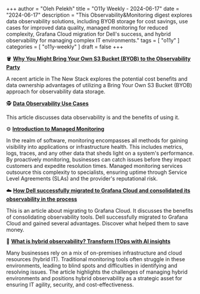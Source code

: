 +++
author = "Oleh Pelekh"
title = "O11y Weekly - 2024-06-17"
date = "2024-06-17"
description = "This Observability&Monitoring digest explores data observability solutions, including BYOB storage for cost savings, use cases for improved data quality, managed monitoring for reduced complexity, Grafana Cloud migration for Dell's success, and hybrid observability for managing complex IT environments."
tags = [
    "o11y"
]
categories = [
    "o11y-weekly"
]
draft = false
+++


🪣 [**Why You Might Bring Your Own S3 Bucket (BYOB) to the Observability Party**](https://thenewstack.io/why-you-might-bring-your-own-s3-bucket-byob-to-the-observability-party/)

A recent article in The New Stack explores the potential cost benefits and data ownership advantages of utilizing a Bring Your Own S3 Bucket (BYOB) approach for observability data storage.

🕵️ [**Data Observability Use Cases**](https://www.decube.io/post/data-observability-use-cases)

This article discusses data observability is and the benefits of using it.

⚙️ [**Introduction to Managed Monitoring**](https://victoriametrics.com/blog/introduction-to-managed-monitoring/)

In the realm of software, monitoring encompasses all methods for gaining visibility into applications or infrastructure health. This includes metrics, logs, traces, and any other data that sheds light on a system's performance. By proactively monitoring, businesses can catch issues before they impact customers and expedite resolution times. Managed monitoring services outsource this complexity to specialists, ensuring uptime through Service Level Agreements (SLAs) and the provider's reputational risk.

☁️ [**How Dell successfully migrated to Grafana Cloud and consolidated its observability in the process**](https://grafana.com/blog/2024/06/14/how-dell-successfully-migrated-to-grafana-cloud-and-consolidated-its-observability-in-the-process/)

This is an article about migrating to Grafana Cloud. It discusses the benefits of consolidating observability tools. Dell successfully migrated to Grafana Cloud and gained several advantages. Discover what helped them to save money.

🤖 [**What is hybrid observability? Transform ITOps with AI insights**](https://www.logicmonitor.com/blog/what-is-hybrid-observability)

Many businesses rely on a mix of on-premises infrastructure and cloud resources (hybrid IT). Traditional monitoring tools often struggle in these environments, leading to blind spots and difficulties in identifying and resolving issues. The article highlights the challenges of managing hybrid environments and positions hybrid observability as a strategic asset for ensuring IT agility, security, and cost-effectiveness.